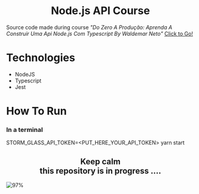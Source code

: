 <br />
<p align="center">
  <h1 align="center">Node.js API Course</h1>
</p>

Source code made during course *"Do Zero A Produção: Aprenda A Construir Uma Api Node.js Com Typescript By Waldemar Neto"* [Click to Go!](https://www.youtube.com/playlist?list=PLz_YTBuxtxt6_Zf1h-qzNsvVt46H8ziKh)

# Technologies

- NodeJS
- Typescript
- Jest

# How To Run

###  In a terminal

STORM_GLASS_API_TOKEN=<PUT_HERE_YOUR_API_TOKEN> yarn start

<p align="center">
    <h2 align="center">Keep calm<br/>
    this repository is in progress ....</h2>
</p>

![97%](https://progress-bar.dev/97)